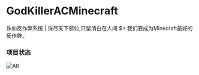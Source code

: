 # GodKillerACMinecraft
诛仙反作弊系统 | 诛尽天下邪仙,只留清白在人间 $> 我们要成为Minecraft最好的反作弊_

### 项目状态
![Alt](https://repobeats.axiom.co/api/embed/c5654148ccd5e34977062977301e7a566e8e169a.svg "项目状态,去repobeats.axiom.co给自己搞一个")
